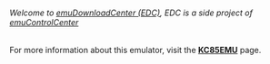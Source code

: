 ###### Welcome to [emuDownloadCenter (EDC)](https://github.com/PhoenixInteractiveNL/emuDownloadCenter/wiki/), EDC is a side project of [emuControlCenter](https://github.com/PhoenixInteractiveNL/emuControlCenter/wiki/)

For more information about this emulator, visit the [**KC85EMU**](https://github.com/PhoenixInteractiveNL/emuDownloadCenter/wiki/Emulator-kc85emu#menu) page.
